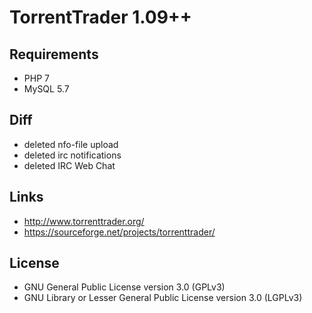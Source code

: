 # TorrentTrader 1.09++

## Requirements
- PHP 7
- MySQL 5.7

## Diff
- deleted nfo-file upload
- deleted irc notifications
- deleted IRC Web Chat

## Links
- http://www.torrenttrader.org/
- https://sourceforge.net/projects/torrenttrader/

## License
- GNU General Public License version 3.0 (GPLv3)
- GNU Library or Lesser General Public License version 3.0 (LGPLv3)
